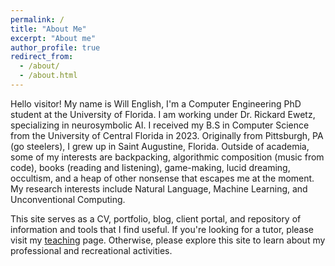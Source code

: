 ```yaml
---
permalink: /
title: "About Me"
excerpt: "About me"
author_profile: true
redirect_from: 
  - /about/
  - /about.html
---
```


Hello visitor! My name is Will English, I'm a Computer Engineering PhD student at the University of Florida. I am working under Dr. Rickard Ewetz, specializing in neurosymbolic AI. I received my B.S in Computer Science from the University of Central Florida in 2023. Originally from Pittsburgh, PA (go steelers), I grew up in Saint Augustine, Florida. Outside of academia, some of my interests are backpacking, algorithmic composition (music from code), books (reading and listening), game-making, lucid dreaming, occultism, and a heap of other nonsense that escapes me at the moment. My research interests include Natural Language, Machine Learning, and Unconventional Computing.

This site serves as a CV, portfolio, blog, client portal, and repository of information and tools that I find useful. If you're looking for a tutor, please visit my [teaching](/teaching) page. Otherwise, please explore this site to learn about my professional and recreational activities. 